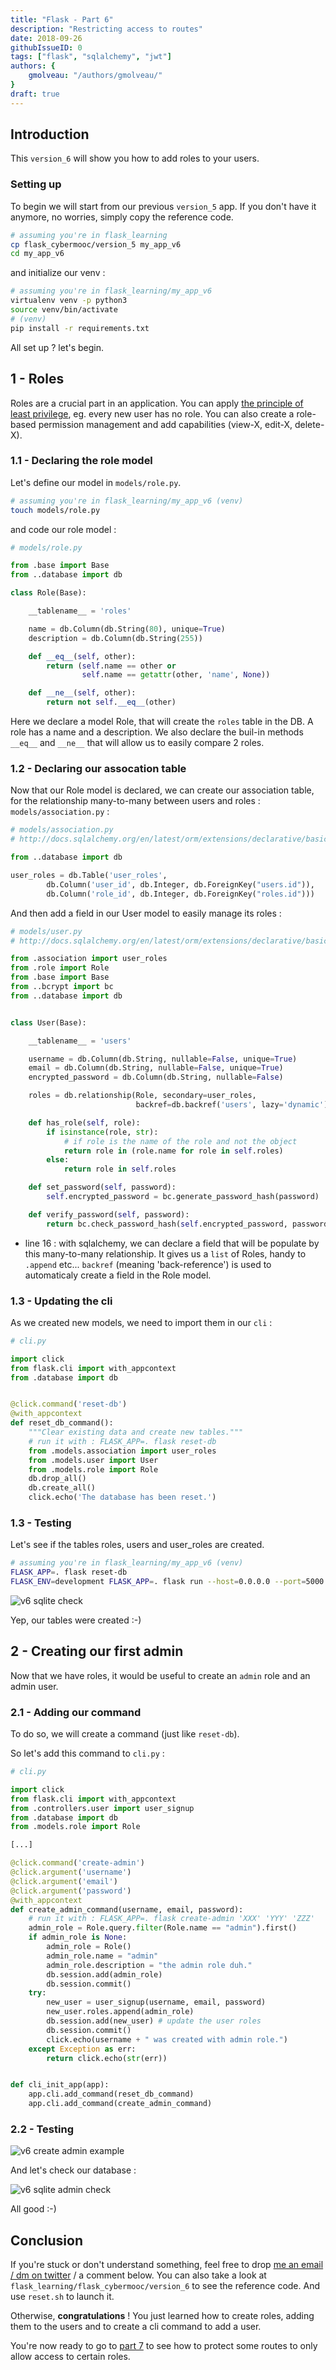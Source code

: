 ```yaml
---
title: "Flask - Part 6"
description: "Restricting access to routes"
date: 2018-09-26
githubIssueID: 0
tags: ["flask", "sqlalchemy", "jwt"]
authors: {
    gmolveau: "/authors/gmolveau/"
}
draft: true
---
```


## Introduction

This `version_6` will show you how to add roles to your users.


### Setting up

To begin we will start from our previous `version_5` app. If you don't have it anymore, no worries, simply copy the reference code.

```bash
# assuming you're in flask_learning
cp flask_cybermooc/version_5 my_app_v6
cd my_app_v6
```

and initialize our venv :

```bash
# assuming you're in flask_learning/my_app_v6
virtualenv venv -p python3
source venv/bin/activate
# (venv)
pip install -r requirements.txt
```

All set up ? let's begin.

## 1 - Roles

Roles are a crucial part in an application. You can apply [the principle of least privilege](https://fr.wikipedia.org/wiki/Principe_de_moindre_privil%C3%A8ge), eg. every new user has no role. You can also create a role-based permission management and add capabilities (view-X, edit-X, delete-X).

### 1.1 - Declaring the role model

Let's define our model in `models/role.py`.

```bash
# assuming you're in flask_learning/my_app_v6 (venv)
touch models/role.py
```

and code our role model :

```python
# models/role.py

from .base import Base
from ..database import db

class Role(Base):

    __tablename__ = 'roles'

    name = db.Column(db.String(80), unique=True)
    description = db.Column(db.String(255))

    def __eq__(self, other):
        return (self.name == other or
                self.name == getattr(other, 'name', None))

    def __ne__(self, other):
        return not self.__eq__(other)
```

Here we declare a model Role, that will create the `roles` table in the DB. A role has a name and a description. We also declare the buil-in methods `__eq__` and `__ne__` that will allow us to easily compare 2 roles.

### 1.2 - Declaring our assocation table

Now that our Role model is declared, we can create our association table, for the relationship many-to-many between users and roles : `models/association.py` :

```python
# models/association.py
# http://docs.sqlalchemy.org/en/latest/orm/extensions/declarative/basic_use.html

from ..database import db

user_roles = db.Table('user_roles',
        db.Column('user_id', db.Integer, db.ForeignKey("users.id")),
        db.Column('role_id', db.Integer, db.ForeignKey("roles.id")))
```

And then add a field in our User model to easily manage its roles :

```python
# models/user.py
# http://docs.sqlalchemy.org/en/latest/orm/extensions/declarative/basic_use.html

from .association import user_roles
from .role import Role
from .base import Base
from ..bcrypt import bc
from ..database import db


class User(Base):

    __tablename__ = 'users'

    username = db.Column(db.String, nullable=False, unique=True)
    email = db.Column(db.String, nullable=False, unique=True)
    encrypted_password = db.Column(db.String, nullable=False)

    roles = db.relationship(Role, secondary=user_roles,
                            backref=db.backref('users', lazy='dynamic'))

    def has_role(self, role):
        if isinstance(role, str):
            # if role is the name of the role and not the object
            return role in (role.name for role in self.roles)
        else:
            return role in self.roles

    def set_password(self, password):
        self.encrypted_password = bc.generate_password_hash(password)

    def verify_password(self, password):
        return bc.check_password_hash(self.encrypted_password, password)
```

- line 16 : with sqlalchemy, we can declare a field that will be populate by this many-to-many relationship. 
It gives us a `list` of Roles, handy to `.append` etc... `backref` (meaning 'back-reference') is used to automaticaly create a field in the Role model.

### 1.3 - Updating the cli

As we created new models, we need to import them in our `cli` :

```python
# cli.py

import click
from flask.cli import with_appcontext
from .database import db


@click.command('reset-db')
@with_appcontext
def reset_db_command():
    """Clear existing data and create new tables."""
    # run it with : FLASK_APP=. flask reset-db
    from .models.association import user_roles
    from .models.user import User
    from .models.role import Role
    db.drop_all()
    db.create_all()
    click.echo('The database has been reset.')
```


### 1.3 - Testing

Let's see if the tables roles, users and user_roles are created.

```bash
# assuming you're in flask_learning/my_app_v6 (venv)
FLASK_APP=. flask reset-db
FLASK_ENV=development FLASK_APP=. flask run --host=0.0.0.0 --port=5000
```

![v6 sqlite check](/img/courses/dev/python/flask_part_6/v6_sqlite_check.png)

Yep, our tables were created :-)

## 2 - Creating our first admin

Now that we have roles, it would be useful to create an `admin` role and an admin user.

### 2.1 - Adding our command

To do so, we will create a command (just like `reset-db`).

So let's add this command to `cli.py` :

```python
# cli.py

import click
from flask.cli import with_appcontext
from .controllers.user import user_signup
from .database import db
from .models.role import Role

[...]

@click.command('create-admin')
@click.argument('username')
@click.argument('email')
@click.argument('password')
@with_appcontext
def create_admin_command(username, email, password):
    # run it with : FLASK_APP=. flask create-admin 'XXX' 'YYY' 'ZZZ'
    admin_role = Role.query.filter(Role.name == "admin").first()
    if admin_role is None:
        admin_role = Role()
        admin_role.name = "admin"
        admin_role.description = "the admin role duh."
        db.session.add(admin_role)
        db.session.commit()
    try:
        new_user = user_signup(username, email, password)
        new_user.roles.append(admin_role)
        db.session.add(new_user) # update the user roles
        db.session.commit()
        click.echo(username + " was created with admin role.")
    except Exception as err:
        return click.echo(str(err))


def cli_init_app(app):
    app.cli.add_command(reset_db_command)
    app.cli.add_command(create_admin_command)
```


### 2.2 - Testing

![v6 create admin example](/img/courses/dev/python/flask_part_6/v6_create_admin.png)

And let's check our database :

![v6 sqlite admin check](/img/courses/dev/python/flask_part_6/v6_sqlite_admin_check.png)

All good :-)

## Conclusion

If you're stuck or don't understand something, feel free to drop [me an email / dm on twitter](/authors/gmolveau/) / a comment below. You can also take a look at `flask_learning/flask_cybermooc/version_6` to see the reference code. And use `reset.sh` to launch it.

Otherwise, **congratulations** ! You just learned how to create roles, adding them to the users and to create a cli command to add a user.

You're now ready to go to [part 7](/courses/dev/python/flask_part_7/) to see how to protect some routes to only allow access to certain roles.
